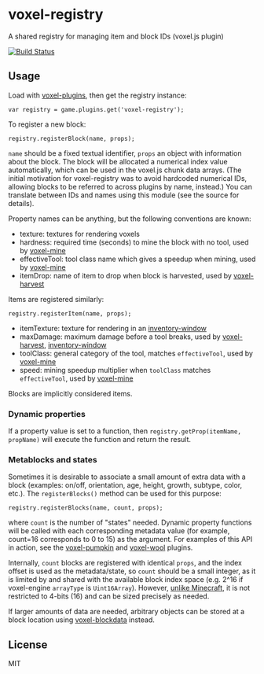 # voxel-registry

A shared registry for managing item and block IDs (voxel.js plugin)

[![Build Status](https://travis-ci.org/deathcap/voxel-registry.png)](https://travis-ci.org/deathcap/voxel-registry)

## Usage

Load with [voxel-plugins](https://github.com/deathcap/voxel-plugins), then get the registry instance:

    var registry = game.plugins.get('voxel-registry');

To register a new block:

    registry.registerBlock(name, props);

`name` should be a fixed textual identifier, `props` an object with information about the block.
The block will be allocated a numerical index value automatically, which can be used in the 
voxel.js chunk data arrays. (The initial motivation for voxel-registry was to avoid hardcoded
numerical IDs, allowing blocks to be referred to across plugins by name, instead.) You can 
translate between IDs and names using this module (see the source for details).

Property names can be anything, but the following conventions are known:

* texture: textures for rendering voxels
* hardness: required time (seconds) to mine the block with no tool, used by [voxel-mine](https://github.com/deathcap/voxel-mine)
* effectiveTool: tool class name which gives a speedup when mining, used by [voxel-mine](https://github.com/deathcap/voxel-mine)
* itemDrop: name of item to drop when block is harvested, used by [voxel-harvest](https://github.com/deathcap/voxel-harvest)


Items are registered similarly:

    registry.registerItem(name, props);

* itemTexture: texture for rendering in an [inventory-window](https://github.com/deathcap/inventory-window)
* maxDamage: maximum damage before a tool breaks, used by [voxel-harvest](https://github.com/deathcap/voxel-harvest), [inventory-window](https://github.com/deathcap/inventory-window)
* toolClass: general category of the tool, matches `effectiveTool`, used by [voxel-mine](https://github.com/deathcap/voxel-mine)
* speed: mining speedup multiplier when `toolClass` matches `effectiveTool`, used by [voxel-mine](https://github.com/deathcap/voxel-mine)

Blocks are implicitly considered items.

### Dynamic properties

If a property value is set to a function, then `registry.getProp(itemName, propName)`
will execute the function and return the result.

### Metablocks and states

Sometimes it is desirable to associate a small amount of extra data with a block
(examples: on/off, orientation, age, height, growth, subtype, color, etc.). The
`registerBlocks()` method can be used for this purpose:

    registry.registerBlocks(name, count, props);

where `count` is the number of "states" needed. Dynamic property functions
will be called with each corresponding metadata value (for example, count=16
corresponds to 0 to 15) as the argument. For examples of this API in
action, see the
[voxel-pumpkin](https://github.com/deathcap/voxel-pumpkin) and
[voxel-wool](https://github.com/deathcap/voxel-wool) plugins.

Internally, `count` blocks are registered with identical `props`, and
the index offset is used as the metadata/state, so `count` should be a
small integer, as it is limited by and shared with the available block index space
(e.g. 2^16 if voxel-engine `arrayType` is `Uint16Array`). However,
[unlike Minecraft](http://minecraft.gamepedia.com/Data_values#Data), it is
not restricted to 4-bits (16) and can be sized precisely as needed. 

If larger amounts of data are needed, arbitrary objects can be stored
at a block location using [voxel-blockdata](https://github.com/deathcap/voxel-blockdata) instead.

## License

MIT
